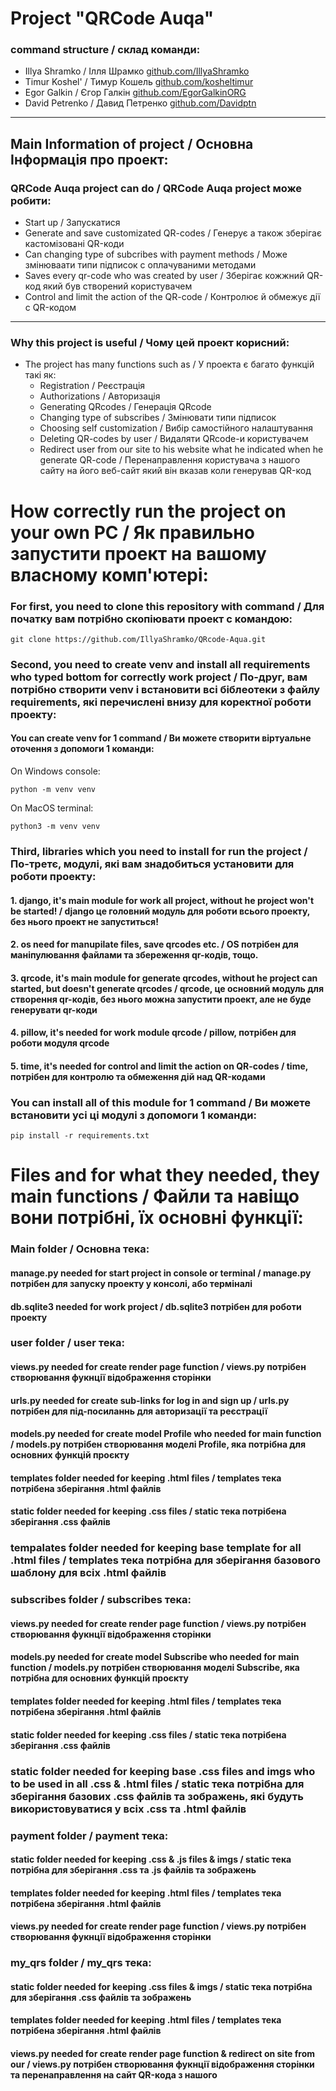 # Project "QRCode Auqa"
### command structure / склад команди:
- Illya Shramko / Ілля Шрамко [github.com/IllyaShramko](https://github.com/IllyaShramko)
- Timur Koshel' / Тимур Кошель [github.com/kosheltimur](https://github.com/kosheltimur)
- Egor Galkin / Єгор Галкін [github.com/EgorGalkinORG](https://github.com/EgorGalkinORG)
- David Petrenko / Давид Петренко [github.com/Davidptn](https://github.com/Davidptn)
____
## Main Information of project / Основна Інформація про проект:
### QRCode Auqa project can do / QRCode Auqa project може робити:
- Start up / Запускатися
- Generate and save customizated QR-codes / Генерує а також зберігає кастомізовані QR-коди 
- Can changing type of subcribes with payment methods / Може змінюваати типи підписок с оплачуваними методами
- Saves every qr-code who was created by user / Зберігає кожжний QR-код який був створений користувачем
- Control and limit the action of the QR-code / Контролює й обмежує дії с QR-кодом
____

### Why this project is useful / Чому цей проект корисний:
- The project has many functions such as / У проекта є багато функцій такі як:
    - Registration / Реєстрація
    - Authorizations / Авторизація
    - Generating QRcodes / Генерація QRcode
    - Changing type of subscribes / Змінювати типи підписок
    - Choosing self customization / Вибір самостійного налаштування
    - Deleting QR-codes by user / Видаляти QRcode-и користувачем
    - Redirect user from our site to his website what he indicated when he generate QR-code / Перенаправлення користувача з нашого сайту на його веб-сайт який він вказав коли генерував QR-код

# How correctly run the project on your own PC / Як правильно запустити проект на вашому власному комп'ютері:
### For first, you need to clone this repository with command / Для початку вам потрібно скопіювати проект с командою:
```
git clone https://github.com/IllyaShramko/QRcode-Aqua.git
```
### Second, you need to create venv and install all requirements who typed bottom for correctly work project / По-друг, вам потрібно створити venv і встановити всі біблеотеки з файлу requirements, які перечислені внизу для коректної роботи проекту:
#### You can create venv for 1 command / Ви можете створити віртуальне оточення з допомоги 1 команди:
On Windows console:
```
python -m venv venv
```
On MacOS terminal:
```
python3 -m venv venv
```
### Third, libraries which you need to install for run the project / По-третє, модулі, які вам знадобиться установити для роботи проекту:
#### 1. django, it's main module for work all project, without he project won't be started! / django це головний модуль для роботи всього проекту, без нього проект не запуститься!
#### 2. os need for manupilate files, save qrcodes etc. / OS потрібен для маніпулювання файлами та збереження qr-кодів, тощо.
#### 3. qrcode, it's main module for generate qrcodes, without he project can started, but doesn't generate qrcodes / qrcode, це основний модуль для створення qr-кодів, без нього можна запустити проект, але не буде генерувати qr-коди
#### 4. pillow, it's needed for work module qrcode / pillow, потрібен для роботи модуля qrcode
#### 5. time, it's needed for control and limit the action on QR-codes / time, потрібен для контролю та обмеження дій над QR-кодами
### You can install all of this module for 1 command / Ви можете встановити усі ці модулі з допомоги 1 команди:
```
pip install -r requirements.txt
```
# Files and for what they needed, they main functions / Файли та навіщо вони потрібні, їх основні функції:
### Main folder / Основна тека:
#### manage.py needed for start project in console or terminal / manage.py потрібен для запуску проекту у консолі, або терміналі
#### db.sqlite3 needed for work project / db.sqlite3 потрібен для роботи проекту

### user folder / user тека:
#### views.py needed for create render page function / views.py потрібен створювання фукнції відображення сторінки
#### urls.py needed for create sub-links for log in and sign up / urls.py потрібен для під-посиланнь для авторизації та реєстрації
#### models.py needed for create model Profile who needed for main function / models.py потрібен створювання моделі Profile, яка потрібна для основних функцій проєкту
#### templates folder needed for keeping .html files / templates тека потрібена зберігання .html файлів
#### static folder needed for keeping .css files / static тека потрібена зберігання .css файлів

### tempalates folder needed for keeping base template for all .html files / templates тека потрібна для зберігання базового шаблону для всіх .html файлів

### subscribes folder / subscribes тека:
#### views.py needed for create render page function / views.py потрібен створювання фукнції відображення сторінки
#### models.py needed for create model Subscribe who needed for main function / models.py потрібен створювання моделі Subscribe, яка потрібна для основних функцій проєкту
#### templates folder needed for keeping .html files / templates тека потрібена зберігання .html файлів
#### static folder needed for keeping .css files / static тека потрібена зберігання .css файлів

### static folder needed for keeping base .css files and imgs who to be used in all .css & .html files / static тека потрібна для зберігання базових .css файлів та зображень, які будуть використовуватися у всіх .css та .html файлів 

### payment folder / payment тека:
#### static folder needed for keeping .css & .js files & imgs / static тека потрібна для зберігання .css та .js файлів та зображень
#### templates folder needed for keeping .html files / templates тека потрібена зберігання .html файлів
#### views.py needed for create render page function / views.py потрібен створювання фукнції відображення сторінки

### my_qrs folder / my_qrs тека:
#### static folder needed for keeping .css files & imgs / static тека потрібна для зберігання .css файлів та зображень
#### templates folder needed for keeping .html files / templates тека потрібена зберігання .html файлів
#### views.py needed for create render page function & redirect on site from our / views.py потрібен створювання фукнції відображення сторінки та перенаправлення на сайт QR-кода з нашого
